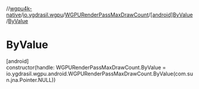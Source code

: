 //[wgpu4k-native](../../../../index.md)/[io.ygdrasil.wgpu](../../index.md)/[WGPURenderPassMaxDrawCount](../index.md)/[[android]ByValue](index.md)/[ByValue](-by-value.md)

# ByValue

[android]\
constructor(handle: WGPURenderPassMaxDrawCount.ByValue = io.ygdrasil.wgpu.android.WGPURenderPassMaxDrawCount.ByValue(com.sun.jna.Pointer.NULL))